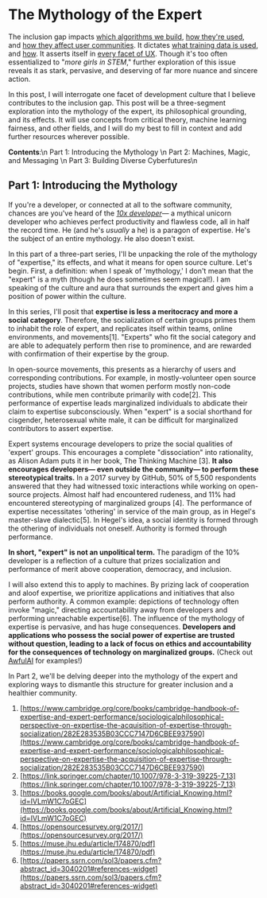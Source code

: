 # The Mythology of the Expert

The inclusion gap impacts [which algorithms we build](https://github.com/daviddao/awful-ai), [how they're used](https://points.datasociety.net/dont-call-ai-magic-142da16db408), and [how they affect user communities](https://www.triple-c.at/index.php/tripleC/article/view/439/641). It dictates [what training data is used](https://twitter.com/ylecun/status/1274782757907030016?s=20), and [how](https://xkcd.com/1838/). It asserts itself in [every facet of UX](https://uxdesign.cc/diversity-and-inclusion-are-critical-in-design-60fc4a5abb4a?gi=4a084f5c38d5). Though it's too often essentialized to "*more girls in STEM*," further exploration of this issue reveals it as stark, pervasive, and deserving of far more nuance and sincere action. 

In this post, I will interrogate one facet of development culture that I believe contributes to the inclusion gap. This post will be a three-segment exploration into the mythology of the expert, its philosophical grounding, and its effects. It will use concepts from critical theory, machine learning fairness, and other fields, and I will do my best to fill in context and add further resources wherever possible.

**Contents**:\n
Part 1: Introducing the Mythology \n
Part 2: Machines, Magic, and Messaging \n
Part 3: Building Diverse Cyberfutures\n

## Part 1: Introducing the Mythology

If you're a developer, or connected at all to the software community, chances are you've heard of the *[10x developer](https://blog.codegiant.io/how-to-become-a-10x-engineer-492fa3f57101?gi=292c35358684)*— a mythical unicorn developer who achieves perfect productivity and flawless code, all in half the record time. He (and he's *usually* a he) is a paragon of expertise. He's the subject of an entire mythology. He also doesn't exist.

In this part of a three-part series, I'll be unpacking the role of the mythology of "expertise," its effects, and what it means for open source culture. Let's begin. First, a definition: when I speak of 'mythology,' I don't mean that the "expert" is a myth (though he does sometimes seem magical!). I am speaking of the culture and aura that surrounds the expert and gives him a position of power within the culture. 

In this series, I'll posit that **expertise is less a meritocracy and more a social category**. Therefore, the socialization of certain groups primes them to inhabit the role of expert, and replicates itself within teams, online environments, and movements[1]. "Experts" who fit the social category and are able to adequately perform then rise to prominence, and are rewarded with confirmation of their expertise by the group. 

In open-source movements, this presents as a hierarchy of users and corresponding contributions. For example, in mostly-volunteer open source projects, studies have shown that women perform mostly non-code contributions, while men contribute primarily with code[2]. This performance of expertise leads marginalized individuals to abdicate their claim to expertise subconsciously. When "expert" is a social shorthand for cisgender, heterosexual white male, it can be difficult for marginalized contributors to assert expertise. 

Expert systems encourage developers to prize the social qualities of 'expert' groups. This encourages a complete "dissociation" into rationality, as Alison Adam puts it in her book, The Thinking Machine [3]. **It also encourages developers— even outside the community— to perform these stereotypical traits.** In a 2017 survey by GitHub, 50% of 5,500 respondents answered that they had witnessed toxic interactions while working on open-source projects. Almost half had encountered rudeness, and 11% had encountered stereotyping of marginalized groups [4]. The performance of expertise necessitates 'othering' in service of the main group, as in Hegel's master-slave dialectic[5]. In Hegel's idea, a social identity is formed through the othering of individuals not oneself. Authority is formed through performance. 

**In short, "expert" is not an unpolitical term.** The paradigm of the 10% developer is a reflection of a culture that prizes socialization and performance of merit above cooperation, democracy, and inclusion. 

I will also extend this to apply to machines. By prizing lack of cooperation and aloof expertise, we prioritize applications and initiatives that also perform authority. A common example: depictions of technology often invoke "magic," directing accountability away from developers and performing unreachable expertise[6]. The influence of the mythology of expertise is pervasive, and has huge consequences. **Developers and applications who possess the social power of expertise are trusted without question, leading to a lack of focus on ethics and accountability for the consequences of technology on marginalized groups.** (Check out [AwfulAI](https://github.com/daviddao/awful-ai) for examples!)

In Part 2, we'll be delving deeper into the mythology of the expert and exploring ways to dismantle this structure for greater inclusion and a healthier community. 

1. [https://www.cambridge.org/core/books/cambridge-handbook-of-expertise-and-expert-performance/sociologicalphilosophical-perspective-on-expertise-the-acquisition-of-expertise-through-socialization/282E283535B03CCC7147D6CBEE937590](https://www.cambridge.org/core/books/cambridge-handbook-of-expertise-and-expert-performance/sociologicalphilosophical-perspective-on-expertise-the-acquisition-of-expertise-through-socialization/282E283535B03CCC7147D6CBEE937590)
2. [https://link.springer.com/chapter/10.1007/978-3-319-39225-7_13](https://link.springer.com/chapter/10.1007/978-3-319-39225-7_13) 
3. [https://books.google.com/books/about/Artificial_Knowing.html?id=IVLmW1C7oGEC](https://books.google.com/books/about/Artificial_Knowing.html?id=IVLmW1C7oGEC) 
4. [https://opensourcesurvey.org/2017/](https://opensourcesurvey.org/2017/)
5. [https://muse.jhu.edu/article/174870/pdf](https://muse.jhu.edu/article/174870/pdf)
6. [https://papers.ssrn.com/sol3/papers.cfm?abstract_id=3040201#references-widget](https://papers.ssrn.com/sol3/papers.cfm?abstract_id=3040201#references-widget)
